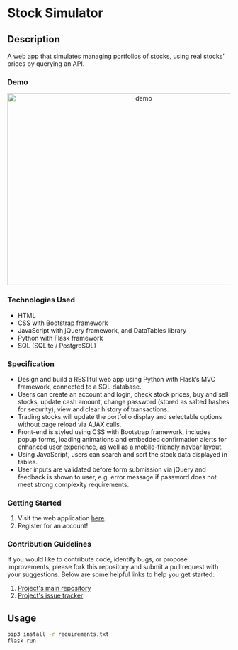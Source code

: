 # Stock Simulator

## Description
A web app that simulates managing portfolios of stocks, using real stocks’ prices by querying an API.

### Demo
<p align="center">
  <img src="https://user-images.githubusercontent.com/74436899/115057720-528e8e00-9edc-11eb-8c97-61a974e3a996.gif" width="600px" height="433px" alt="demo">
</p>

### Technologies Used
* HTML
* CSS with Bootstrap framework
* JavaScript with jQuery framework, and DataTables library
* Python with Flask framework
* SQL (SQLite / PostgreSQL)

### Specification
* Design and build a RESTful web app using Python with Flask’s MVC framework, connected to a SQL database.
* Users can create an account and login, check stock prices, buy and sell stocks, update cash amount, change password (stored as salted hashes for security), view and clear history of transactions.
* Trading stocks will update the portfolio display and selectable options without page reload via AJAX calls.
* Front-end is styled using CSS with Bootstrap framework, includes popup forms, loading animations and embedded confirmation alerts for enhanced user experience, as well as a mobile-friendly navbar layout.
* Using JavaScript, users can search and sort the stock data displayed in tables.
* User inputs are validated before form submission via jQuery and feedback is shown to user, e.g. error message if password does not meet strong complexity requirements.

### Getting Started
1. Visit the web application [here](https://stock-simulator-dt.herokuapp.com/).
2. Register for an account!

### Contribution Guidelines
If you would like to contribute code, identify bugs, or propose improvements, please fork this repository and submit a pull request with your suggestions. Below are some helpful links to help you get started:
1. [Project's main repository](https://github.com/DanielTsiang/stock-simulator)
2. [Project's issue tracker](https://github.com/DanielTsiang/stock-simulator/issues)

## Usage
```bash
pip3 install -r requirements.txt
flask run
```
